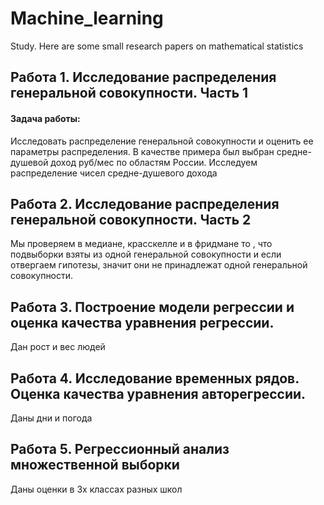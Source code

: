 # Machine_learning
Study. Here are some small research papers on mathematical statistics

## Работа 1. Исследование распределения генеральной совокупности. Часть 1

#### Задача работы: 
Исследовать распределение генеральной совокупности и оценить ее параметры распределения. 
В качестве примера был выбран средне-душевой доход руб/мес по областям России. Исследуем распределение чисел средне-душевого дохода 

## Работа 2. Исследование распределения генеральной совокупности. Часть 2

Мы проверяем в медиане, красскелле и в фридмане то , что подвыборки взяты из одной генеральной совокупности
и если отвергаем гипотезы, значит они  не принадлежат одной генеральной совокупности.

## Работа 3. Построение модели регрессии и оценка качества уравнения регрессии. 
Дан рост и вес людей

## Работа 4. Исследование временных рядов. Оценка качества уравнения авторегрессии. 
Даны дни и погода

## Работа 5. Регрессионный анализ множественной выборки 
Даны оценки в 3х классах разных школ
